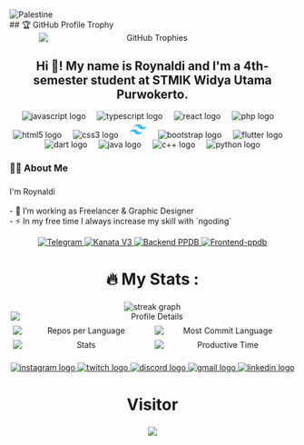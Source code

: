 <img align="center" width="200" src="https://upload.wikimedia.org/wikipedia/commons/0/00/Flag_of_Palestine.svg" alt="Palestine">

<div align="center"></div>
## 🏆 GitHub Profile Trophy
<div align="center" style="display: flex; flex-wrap: wrap; justify-content: center; gap: 8px;">
    <img src="https://github-profile-trophy.vercel.app/?username=latesturl&theme=dracula&row=2&column=3&margin-w=8&margin-h=8&no-frame=true&no-bg=true" alt="GitHub Trophies" style="width: 100%; max-width: 400px;">
</div>
<h2 align="center">Hi 👋! My name is Roynaldi and I'm a 4th-semester student at STMIK Widya Utama Purwokerto.</h2>

<div align="center">
  <img src="https://cdn.jsdelivr.net/gh/devicons/devicon/icons/javascript/javascript-original.svg" height="30" alt="javascript logo" />
  <img width="12" />
  <img src="https://cdn.jsdelivr.net/gh/devicons/devicon/icons/typescript/typescript-original.svg" height="30" alt="typescript logo" />
  <img width="12" />
  <img src="https://cdn.jsdelivr.net/gh/devicons/devicon/icons/react/react-original.svg" height="30" alt="react logo" />
  <img width="12" />
  <img src="https://cdn.jsdelivr.net/gh/devicons/devicon/icons/php/php-original.svg" height="30" alt="php logo" />
  <img width="12" />
  <img src="https://cdn.jsdelivr.net/gh/devicons/devicon/icons/html5/html5-original.svg" height="30" alt="html5 logo" />
  <img width="12" />
  <img src="https://cdn.jsdelivr.net/gh/devicons/devicon/icons/css3/css3-original.svg" height="30" alt="css3 logo" />
  <img width="12" />
  <img src="https://github.com/devicons/devicon/blob/v2.16.0/icons/tailwindcss/tailwindcss-original.svg" height="30" alt="tailwindcss logo" />
  <img width="12" />
  <img src="https://cdn.jsdelivr.net/gh/devicons/devicon/icons/bootstrap/bootstrap-plain.svg" height="30" alt="bootstrap logo" />
  <img width="12" />
  <img src="https://cdn.jsdelivr.net/gh/devicons/devicon/icons/flutter/flutter-original.svg" height="30" alt="flutter logo" />
  <img width="12" />
  <img src="https://cdn.jsdelivr.net/gh/devicons/devicon/icons/dart/dart-original.svg" height="30" alt="dart logo" />
  <img width="12" />
  <img src="https://cdn.jsdelivr.net/gh/devicons/devicon/icons/java/java-original.svg" height="30" alt="java logo" />
  <img width="12" />
  <img src="https://cdn.jsdelivr.net/gh/devicons/devicon/icons/cplusplus/cplusplus-original.svg" height="30" alt="c++ logo" />
  <img width="12" />
  <img src="https://cdn.jsdelivr.net/gh/devicons/devicon/icons/python/python-original.svg" height="30" alt="python logo" />
</div>



<h3 align="left">👩‍💻  About Me</h3>

###

<p align="left">I'm Roynaldi <br><br>- 🔭 I’m working as Freelancer & Graphic Designer<br>- ⚡ In my free time I always increase my skill with `ngoding`</p>


<div align="center">
  <a href="https://github.com/idlanyor/teleexpress">
    <img src="https://github-readme-stats.vercel.app/api/pin/?username=idlanyor&repo=teleexpress&show_owner=true&theme=dracula" alt="Telegram" />
  </a>
  <a href="https://github.com/idlanyor/kanata-reborn">
    <img src="https://github-readme-stats.vercel.app/api/pin/?username=idlanyor&repo=kanata-reborn&theme=dracula" alt="Kanata V3" />
  </a>
  <a href="https://github.com/idlanyor/backend-2">
    <img src="https://github-readme-stats.vercel.app/api/pin/?username=idlanyor&repo=backend-2&theme=dracula" alt="Backend PPDB" />
  </a>
  <a href="https://github.com/idlanyor/diciptakan-karena-gabut">
    <img src="https://github-readme-stats.vercel.app/api/pin/?username=idlanyor&repo=diciptakan-karena-gabut&theme=dracula" alt="Frontend-ppdb" />
  </a>
</div>

###

<h1 align="center">🔥 My Stats :</h1>

###

<div align="center">
  <img src="https://streak-stats.demolab.com?user=idlanyor&theme=onedark&border_radius=5&locale=id&date_format=j%20M%5B%20Y%5D" height="300" alt="streak graph"  />
</div>

<div align="center" style="display: flex; flex-wrap: wrap; justify-content: center; gap: 8px;">
    <img src="http://github-profile-summary-cards.vercel.app/api/cards/profile-details?username=idlanyor&theme=2077" alt="Profile Details" style="width: 100%; max-width: 500px;">
    <img src="http://github-profile-summary-cards.vercel.app/api/cards/repos-per-language?username=idlanyor&theme=2077" alt="Repos per Language" style="width: 48%; max-width: 300px;">
    <img src="http://github-profile-summary-cards.vercel.app/api/cards/most-commit-language?username=idlanyor&theme=2077" alt="Most Commit Language" style="width: 48%; max-width: 300px;">
    <img src="http://github-profile-summary-cards.vercel.app/api/cards/stats?username=idlanyor&theme=2077" alt="Stats" style="width: 48%; max-width: 300px;">
    <img src="http://github-profile-summary-cards.vercel.app/api/cards/productive-time?username=idlanyor&theme=2077&utcOffset=8" alt="Productive Time" style="width: 48%; max-width: 300px;">
</div>

###

<div align="center">
  <a href="YOUR_INSTAGRAM_LINK">
    <img src="https://img.shields.io/static/v1?message=Instagram&logo=instagram&label=&color=E4405F&logoColor=white&labelColor=&style=for-the-badge" height="35" alt="instagram logo"  />
  </a>
  <a href="YOUR_TWITCH_LINK">
    <img src="https://img.shields.io/static/v1?message=Facebook&logo=facebook&label=&color=0000FF&logoColor=white&labelColor=&style=for-the-badge" height="35" alt="twitch logo"  />
  </a>
  <a href="YOUR_DISCORD_LINK">
    <img src="https://img.shields.io/static/v1?message=Discord&logo=discord&label=&color=7289DA&logoColor=white&labelColor=&style=for-the-badge" height="35" alt="discord logo"  />
  </a>
  <a href="YOUR_EMAIL_LINK">
    <img src="https://img.shields.io/static/v1?message=Gmail&logo=gmail&label=&color=D14836&logoColor=white&labelColor=&style=for-the-badge" height="35" alt="gmail logo"  />
  </a>
  <a href="YOUR_LINKEDIN_LINK">
    <img src="https://img.shields.io/static/v1?message=LinkedIn&logo=linkedin&label=&color=0077B5&logoColor=white&labelColor=&style=for-the-badge" height="35" alt="linkedin logo"  />
  </a>
</div>





<h1 align="center">Visitor</h1>

###

<div align="center">
  <img src="https://profile-counter.glitch.me/idlanyor/count.svg?"  />
</div>

###
